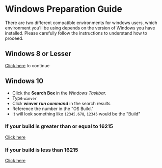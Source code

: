 # Windows Preparation Guide

There are two different compatible environments for windows users, which environment you'll be using depends on the version of Windows you have installed. Please carefully follow the instructions to understand how to proceed. 

## Windows 8 or Lesser

[Click here](virtual-machine.md) to continue

## Windows 10 

- Click the **Search Box** in the *Windows Taskbar.*
- Type `winver`
- Click **winver _run command_** in the search results
- Reference the number in the "OS Build."
- It will look something like `12345.678`, `12345` would be the "Build"

### If your build is greater than or equal to 16215

[Click here](windows-subsystem-for-linux.md)

### If your build is less than 16215 

[Click here](virtual-machine.md)


